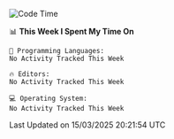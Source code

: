 
<!--START_SECTION:waka-->
![Code Time](http://img.shields.io/badge/Code%20Time-736%20hrs%203%20mins-blue)

📊 **This Week I Spent My Time On** 

```text
💬 Programming Languages: 
No Activity Tracked This Week

🔥 Editors: 
No Activity Tracked This Week

💻 Operating System: 
No Activity Tracked This Week
```


 Last Updated on 15/03/2025 20:21:54 UTC
<!--END_SECTION:waka-->
